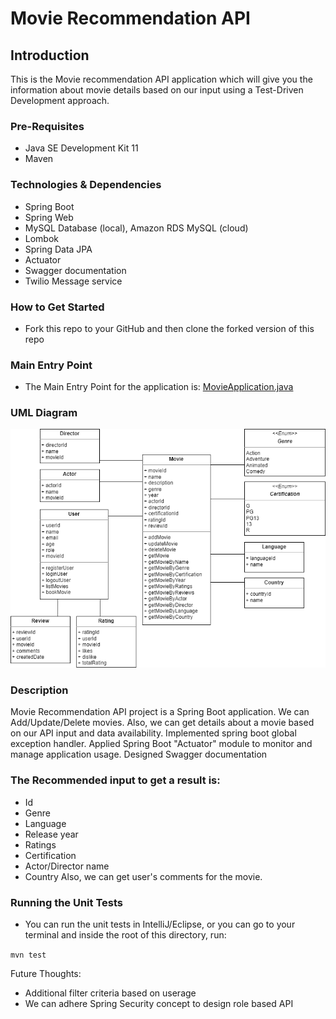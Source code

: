 
# Movie Recommendation API

## Introduction

This is the Movie recommendation API application which will give you the information about movie details based on our input using a Test-Driven Development approach.

### Pre-Requisites
- Java SE Development Kit 11
- Maven


### Technologies & Dependencies
- Spring Boot
- Spring Web
- MySQL Database (local), Amazon RDS MySQL (cloud)
- Lombok
- Spring Data JPA
- Actuator
- Swagger documentation
- Twilio Message service

### How to Get Started
- Fork this repo to your GitHub and then clone the forked version of this repo


### Main Entry Point
- The Main Entry Point for the application is: [MovieApplication.java](src/main/java/com/techreturners/moviemanager/MovieApplication.java)

### UML Diagram 
![](movie-api-uml.png)


### Description
 Movie Recommendation API project is a Spring Boot application. We can Add/Update/Delete movies. Also, we can get details about a movie based on our API input and data availability. Implemented spring boot global exception handler. Applied Spring Boot "Actuator" module to monitor and manage application usage. Designed Swagger documentation
 
### The Recommended input to get a result is:
- Id
- Genre
- Language
- Release year
- Ratings
- Certification
- Actor/Director name
- Country
 Also, we can get user's comments for the movie.
 
 ### Running the Unit Tests
- You can run the unit tests in IntelliJ/Eclipse, or you can go to your terminal and inside the root of this directory, run:

`mvn test`

Future Thoughts:
- Additional filter criteria based on userage
- We can adhere Spring Security concept to design role based API


